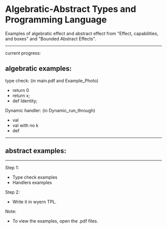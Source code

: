 # Algebratic-Abstract Types and Programming Language

Examples of algebratic effect and abstract effect from "Effect, capabilities, and boxes" and "Bounded Abstract Effects".

---
current progress:

## algebratic examples:
type check: (in main.pdf and Example_Photo)
- return 0
- return x;
- def Identity;

Dynamic handler: (in Dynamic_run_through)
- val
- val with no k
- def

---

## abstract examples:


---
Step 1:
- Type check examples
- Handlers examples

Step 2:
- Write it in wyern TPL.

Note:
- To view the examples, open the .pdf files.
